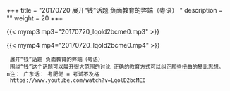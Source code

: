 +++
title = "20170720  展开“钱”话题 负面教育的弊端（粤语） "
description = ""
weight = 20
+++

{{< mymp3 mp3="20170720_lqold2bcme0.mp3" >}}

{{< mymp4 mp4="20170720_lqold2bcme0.mp4" >}}

     展开“钱”话题 负面教育的弊端（粤语） 
     围绕“钱”这个话题可以展开很大范围的讨论 正确的教育方式可以纠正那些扭曲的攀比思想。 n注： 广东话： 考肥佬 = 考试不及格 
     https://www.youtube.com/watch?v=LqolD2bcME0 
